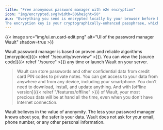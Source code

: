 ```yaml
---
title: "Free anonymous password manager with e2e encryption"
icon: "img/encrypted.svg?width=50&height=50"
aux: "Everything you send is encrypted locally by your browser before being sent to Wault.
The encryption key is your cryptographically-enhanced passphrase, which only you know."
---
```


{{< image src="img/ui.en.card-edit.png" alt="UI of the password manager Wault" shadow=true >}}

Wault password manager is based on proven and reliable algorithms [encryption]({{< relref "/security/overview" >}}).
You can view the [source code]({{< relref "/source" >}}) any time or launch Wault on your server.

> Wault can store passwords and other confidential data from credit card PIN codes
> to private notes. You can get access to your data from anywhere and from any device,
> including your smartphone. You don't need to download, install, and update anything. And with [offline version]({{< relref "/features/offline" >}})
> of Wault, your most precious data will be at hand all the time, even when you don't have Internet connection.

Wault believes in the value of anonymity. The less your password manager knows about you, the safer 
is your data. Wault does not ask for your email, phone number, or any other personal information.
